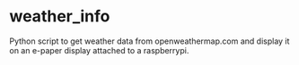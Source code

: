 # weather_info
Python script to get weather data from openweathermap.com and display it on an e-paper display attached to a raspberrypi.
